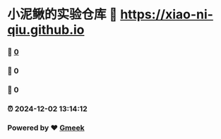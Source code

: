 # 小泥鳅的实验仓库 :link: https://xiao-ni-qiu.github.io 
### :page_facing_up: [0](https://xiao-ni-qiu.github.io/tag.html) 
### :speech_balloon: 0 
### :hibiscus: 0 
### :alarm_clock: 2024-12-02 13:14:12 
### Powered by :heart: [Gmeek](https://github.com/Meekdai/Gmeek)
